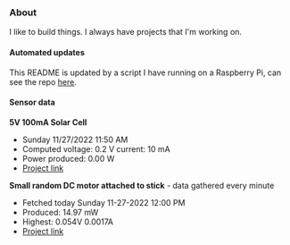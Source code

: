### About
I like to build things. I always have projects that I'm working on.

#### Automated updates
This README is updated by a script I have running on a Raspberry Pi, can see the repo [here](https://github.com/jdc-cunningham/raspi-git-repo-updater).

#### Sensor data
**5V 100mA Solar Cell**
- Sunday 11/27/2022 11:50 AM
- Computed voltage: 0.2 V current: 10 mA
- Power produced: 0.00 W
- [Project link](https://github.com/jdc-cunningham/raspisolarplotter)

**Small random DC motor attached to stick** - data gathered every minute
- Fetched today Sunday 11-27-2022 12:00 PM
- Produced: 14.97 mW
- Highest: 0.054V 0.0017A
- [Project link](https://github.com/jdc-cunningham/turbine-raspi)